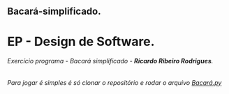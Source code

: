 ## Bacará-simplificado.
# EP - Design de Software.
###### Exercício programa - Bacará simplificado - __Ricardo Ribeiro Rodrigues__.
###### Para jogar é simples é só clonar o repositório e rodar o arquivo [Bacará.py](https://github.com/RicardoRibeiroRodrigues/Bacara-simplificado/blob/main/Bacar%C3%A1.py)
